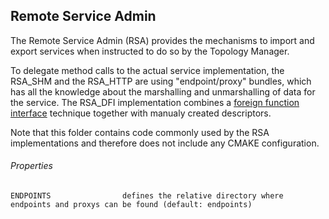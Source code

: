## Remote Service Admin

The Remote Service Admin (RSA) provides the mechanisms to import and export services when instructed to do so by the Topology Manager. 

To delegate method calls to the actual service implementation, the RSA_SHM and the RSA_HTTP are using "endpoint/proxy" bundles, which has all the knowledge about the marshalling and unmarshalling of data for the service. The RSA_DFI implementation combines a [foreign function interface](https://en.wikipedia.org/wiki/Foreign_function_interface) technique together with manualy created descriptors.  

Note that this folder contains code commonly used by the RSA implementations and therefore does not include any CMAKE configuration.

###### Properties
    ENDPOINTS				 defines the relative directory where endpoints and proxys can be found (default: endpoints)

